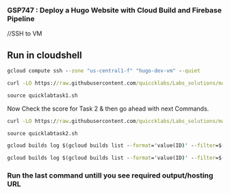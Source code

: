 ### GSP747 :  Deploy a Hugo Website with Cloud Build and Firebase Pipeline 

//SSH to VM 
## Run in cloudshell
```cmd
gcloud compute ssh --zone "us-central1-f" "hugo-dev-vm" --quiet
```

```cmd
curl -LO https://raw.githubusercontent.com/quiccklabs/Labs_solutions/master/Deploy%20a%20Hugo%20Website%20with%20Cloud%20Build%20and%20Firebase%20Pipeline/quicklabtask1.sh

source quicklabtask1.sh
```

Now Check the score for Task 2 & then go ahead with next Commands.
```cmd
curl -LO https://raw.githubusercontent.com/quiccklabs/Labs_solutions/master/Deploy%20a%20Hugo%20Website%20with%20Cloud%20Build%20and%20Firebase%20Pipeline/quicklabtask2.sh

source quicklabtask2.sh
```

```cmd
gcloud builds log $(gcloud builds list --format='value(ID)' --filter=$(git rev-parse HEAD))
```
```cmd
gcloud builds log $(gcloud builds list --format='value(ID)' --filter=$(git rev-parse HEAD)) | grep "Hosting URL"
```
### Run the last command untill you see required output/hosting URL

